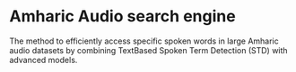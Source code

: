 # Amharic Audio search engine
 The method to efficiently access specific spoken words in large Amharic audio datasets by combining TextBased Spoken Term Detection (STD) with advanced models.
